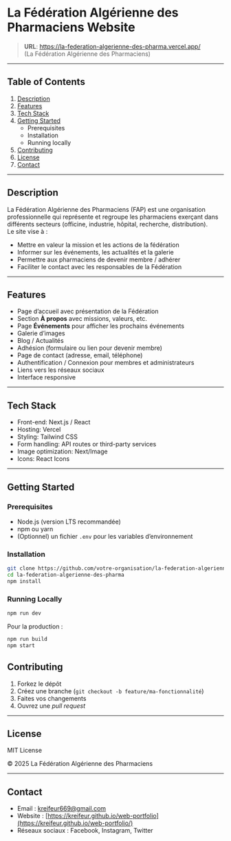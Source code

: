 # La Fédération Algérienne des Pharmaciens Website

> **URL**: https://la-federation-algerienne-des-pharma.vercel.app/  
> (La Fédération Algérienne des Pharmaciens)

---

## Table of Contents

1. [Description](#description)  
2. [Features](#features)  
3. [Tech Stack](#tech-stack)  
4. [Getting Started](#getting-started)  
   - Prerequisites  
   - Installation  
   - Running locally  
5. [Contributing](#contributing)  
6. [License](#license)  
7. [Contact](#contact)  

---

## Description

La Fédération Algérienne des Pharmaciens (FAP) est une organisation professionnelle qui représente et regroupe les pharmaciens exerçant dans différents secteurs (officine, industrie, hôpital, recherche, distribution).  
Le site vise à :

- Mettre en valeur la mission et les actions de la fédération  
- Informer sur les événements, les actualités et la galerie  
- Permettre aux pharmaciens de devenir membre / adhérer  
- Faciliter le contact avec les responsables de la Fédération  

---

## Features

- Page d’accueil avec présentation de la Fédération  
- Section **À propos** avec missions, valeurs, etc.  
- Page **Événements** pour afficher les prochains événements  
- Galerie d’images  
- Blog / Actualités  
- Adhésion (formulaire ou lien pour devenir membre)  
- Page de contact (adresse, email, téléphone)  
- Authentification / Connexion pour membres et administrateurs
- Liens vers les réseaux sociaux  
- Interface responsive

---

## Tech Stack

- Front-end: Next.js / React  
- Hosting: Vercel  
- Styling: Tailwind CSS  
- Form handling: API routes or third-party services  
- Image optimization: Next/Image  
- Icons: React Icons

---

## Getting Started

### Prerequisites

- Node.js (version LTS recommandée)  
- npm ou yarn  
- (Optionnel) un fichier `.env` pour les variables d’environnement

### Installation

```bash
git clone https://github.com/votre‑organisation/la-federation‑algerienne‑des‑pharma.git
cd la-federation-algerienne-des-pharma
npm install
```

### Running Locally

```bash
npm run dev
```

Pour la production :

```bash
npm run build
npm start
```
## Contributing

1. Forkez le dépôt  
2. Créez une branche (`git checkout -b feature/ma-fonctionnalité`)  
3. Faites vos changements  
4. Ouvrez une *pull request*

---

## License

MIT License

© 2025 La Fédération Algérienne des Pharmaciens

---

## Contact

- Email : kreifeur669@gmail.com  
- Website : [https://kreifeur.github.io/web-portfolio](https://kreifeur.github.io/web-portfolio/)  
- Réseaux sociaux : Facebook, Instagram, Twitter  
